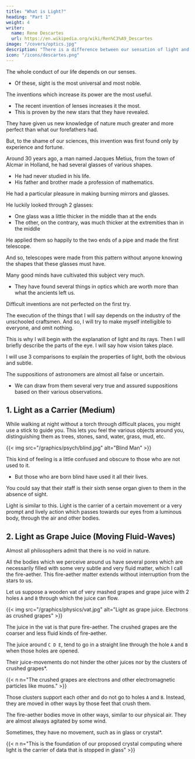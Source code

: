 ```yaml
---
title: "What is Light?"
heading: "Part 1"
weight: 4
writer:
  name: Rene Descartes
  url: https://en.wikipedia.org/wiki/Ren%C3%A9_Descartes
image: "/covers/optics.jpg"
description: "There is a difference between our sensation of light and what is in the objects that produces that sensation"
icon: "/icons/descartes.png"
---
```



The whole conduct of our life depends on our senses.
- Of these, sight is the most universal and most noble.

The inventions which increase its power are the most useful. 
- The recent invention of lenses increases it the most.
- This is proven by the new stars that they have revealed. 

They have given us new knowledge of nature much greater and more perfect than what our forefathers had. 

But, to the shame of our sciences, this invention was first found only by experience and fortune.

Around 30 years ago, a man named Jacques Metius, from the town of Alcmar in Holland, he had several glasses of various shapes.
- He had never studied in his life. 
- His father and brother made a profession of mathematics.

He had a particular pleasure in making burning mirrors and glasses.
<!-- - even composed winter with ice -->

He luckily looked through 2 glasses:
- One glass was a little thicker in the middle than at the ends
- The other, on the contrary, was much thicker at the extremities than in the middle

He applied them so happily to the two ends of a pipe and made the first telescope. 

And so, telescopes were made from this pattern without anyone knowing the shapes that these glasses must have.

Many good minds have cultivated this subject very much.
- They have found several things in optics which are worth more than what the ancients left us.

Difficult inventions are not perfected on the first try.
 <!-- there are still enough difficulties in this one to give me reason to write about them. And, especially since  -->

The execution of the things that I will say depends on the industry of the unschooled craftsmen. And so, I will try to make myself intelligible to everyone, and omit nothing. 

<!-- nor to suppose that one must have learned from other sciences.  -->

This is why I will begin with the explanation of light and its rays. Then I will briefly describe the parts of the eye.  I will say how vision takes place.

<!-- , and then, having noticed all the things that are capable of making it more perfect, I will teach how they can be there. added by the inventions I will describe. -->

<!-- Now, having no other opportunity here to speak of light than to explain how its rays enter the eye, and how they can be diverted by the various bodies which they encounter, there is no need for me to undertake tell what its nature is. -->

<!-- It will be enough for me to -->

I will use 3 comparisons to explain the properties of light, both the obvious and subtle. 

<!-- that experience makes us known, and then to deduce all the others which cannot so easily be noticed. -->

The suppositions of astronomers are almost all false or uncertain. 
- We can draw from them several very true and assured suppositions based on their various observations.


## 1. Light as a Carrier (Medium)

While walking at night without a torch through difficult places, you might use a stick to guide you. This lets you feel the various objects around you, distinguishing them as trees, stones, sand, water, grass, mud, etc. 

{{< img src="/graphics/psych/blind.jpg" alt="Blind Man" >}}


This kind of feeling is a little confused and obscure to those who are not used to it.
- But those who are born blind have used it all their lives. 

You could say that their staff is their sixth sense organ given to them in the absence of sight.

Light is similar to this. Light is the carrier of a certain movement or a very prompt and lively action which passes towards our eyes from a luminous body, through the air and other bodies.





## 2. Light as Grape Juice (Moving Fluid-Waves)

Almost all philosophers admit that there is no void in nature. 

All the bodies which we perceive around us have several pores which are necessarily filled with some very subtle and very fluid matter, which I call the fire-aether. This fire-aether matter extends without interruption from the stars to us. 

<!-- Voyez * une cuve -->
Let us suppose a wooden vat of very mashed grapes and grape juice with 2 holes `A` and `B` through which the juice can flow.


{{< img src="/graphics/physics/vat.jpg" alt="Light as grape juice. Electrons as crushed grapes" >}} 


The juice in the vat is that pure fire-aether. The crushed grapes are the coarser and less fluid kinds of fire-aether.

 <!-- and fire-aether. -->

<!-- subtle matter -->

 <!-- such as air and other transparent bodies, with the grape clusters that are among them:  -->

The juice around `C D E`, tend to go in a straight line through the hole `A` and `B` when those holes are opened.

Their juice-movements do not hinder the other juices nor by the clusters of crushed grapes*.  


{{< n n="The crushed grapes are electrons and other electromagnetic particles like muons." >}}


Those clusters support each other and do not go to holes `A` and `B`. Instead, they are moved in other ways by those feet that crush them.


<!-- subtle matter -->

<!-- The fire-aether matter do not hinder each other. They are not even hindered by the coarse parts of the air-aether (transparent bodies) between them.  -->


The fire-aether bodies move in other ways, similar to our physical air. They are almost always agitated by some wind.

Sometimes, they have no movement, such as in glass or crystal*.

{{< n n="This is the foundation of our proposed crystal computing where light is the carrier of data that is stopped in glass" >}}




